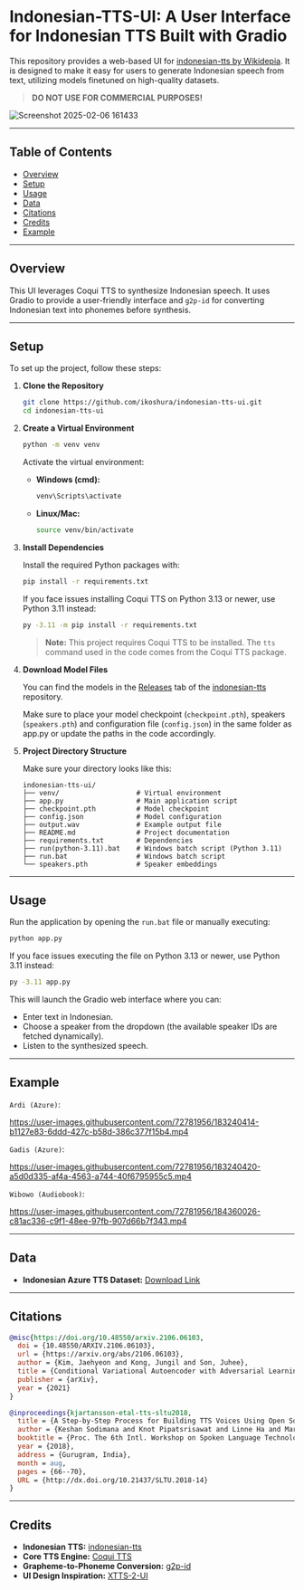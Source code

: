 # Indonesian-TTS-UI: A User Interface for Indonesian TTS Built with Gradio

This repository provides a web-based UI for [indonesian-tts by Wikidepia](https://github.com/Wikidepia/indonesian-tts). It is designed to make it easy for users to generate Indonesian speech from text, utilizing models finetuned on high-quality datasets.

> **DO NOT USE FOR COMMERCIAL PURPOSES!**

![Screenshot 2025-02-06 161433](https://github.com/user-attachments/assets/29e07c73-a91f-44a9-8bd4-8de5feeb97a6)

---

## Table of Contents

- [Overview](#overview)
- [Setup](#setup)
- [Usage](#usage)
- [Data](#data)
- [Citations](#citations)
- [Credits](#credits)
- [Example](#example)

---

## Overview

This UI leverages Coqui TTS to synthesize Indonesian speech. It uses Gradio to provide a user-friendly interface and `g2p-id` for converting Indonesian text into phonemes before synthesis.

---

## Setup

To set up the project, follow these steps:

1. **Clone the Repository**

   ```bash
   git clone https://github.com/ikoshura/indonesian-tts-ui.git
   cd indonesian-tts-ui
   ```

2. **Create a Virtual Environment**

   ```bash
   python -m venv venv
   ```

   Activate the virtual environment:

   - **Windows (cmd):**
     ```bash
     venv\Scripts\activate
     ```
   - **Linux/Mac:**
     ```bash
     source venv/bin/activate
     ```

3. **Install Dependencies**

   Install the required Python packages with:

   ```bash
   pip install -r requirements.txt
   ```
   If you face issues installing Coqui TTS on Python 3.13 or newer, use Python 3.11 instead:
   ```bash
   py -3.11 -m pip install -r requirements.txt 
   ```
   > **Note:** This project requires Coqui TTS to be installed. The `tts` command used in the code comes from the Coqui TTS package.

5. **Download Model Files**

   You can find the models in the [Releases](https://github.com/Wikidepia/indonesian-tts/releases/) tab of the [indonesian-tts](https://github.com/Wikidepia/indonesian-tts) repository.
   
   Make sure to place your model checkpoint (`checkpoint.pth`), speakers (`speakers.pth`)
and configuration file (`config.json`) in the same folder as app.py or update the paths in the code accordingly.

6. **Project Directory Structure**

   Make sure your directory looks like this:

   ```
   indonesian-tts-ui/
   ├── venv/                   # Virtual environment
   ├── app.py                  # Main application script
   ├── checkpoint.pth          # Model checkpoint
   ├── config.json             # Model configuration
   ├── output.wav              # Example output file
   ├── README.md               # Project documentation
   ├── requirements.txt        # Dependencies
   ├── run(python-3.11).bat    # Windows batch script (Python 3.11)
   ├── run.bat                 # Windows batch script
   └── speakers.pth            # Speaker embeddings
   ```
   
---

## Usage

Run the application by opening the `run.bat` file or manually executing:

```bash
python app.py
```

If you face issues executing the file on Python 3.13 or newer, use Python 3.11 instead:

```bash
py -3.11 app.py
```

This will launch the Gradio web interface where you can:
- Enter text in Indonesian.
- Choose a speaker from the dropdown (the available speaker IDs are fetched dynamically).
- Listen to the synthesized speech.

---

## Example

`Ardi (Azure)`:

https://user-images.githubusercontent.com/72781956/183240414-b1127e83-6ddd-427c-b58d-386c377f15b4.mp4

`Gadis (Azure)`:

https://user-images.githubusercontent.com/72781956/183240420-a5d0d335-af4a-4563-a744-40f6795955c5.mp4

`Wibowo (Audiobook)`:

https://user-images.githubusercontent.com/72781956/184360026-c81ac336-c9f1-48ee-97fb-907d66b7f343.mp4

---

## Data

- **Indonesian Azure TTS Dataset:** [Download Link](https://depia.wiki/files/azure-tts.tar)

---

## Citations

```bibtex
@misc{https://doi.org/10.48550/arxiv.2106.06103,
  doi = {10.48550/ARXIV.2106.06103},
  url = {https://arxiv.org/abs/2106.06103},
  author = {Kim, Jaehyeon and Kong, Jungil and Son, Juhee},
  title = {Conditional Variational Autoencoder with Adversarial Learning for End-to-End Text-to-Speech},
  publisher = {arXiv},
  year = {2021}
}

@inproceedings{kjartansson-etal-tts-sltu2018,
  title = {A Step-by-Step Process for Building TTS Voices Using Open Source Data and Framework for Bangla, Javanese, Khmer, Nepali, Sinhala, and Sundanese},
  author = {Keshan Sodimana and Knot Pipatsrisawat and Linne Ha and Martin Jansche and Oddur Kjartansson and Pasindu De Silva and Supheakmungkol Sarin},
  booktitle = {Proc. The 6th Intl. Workshop on Spoken Language Technologies for Under-Resourced Languages (SLTU)},
  year = {2018},
  address = {Gurugram, India},
  month = aug,
  pages = {66--70},
  URL = {http://dx.doi.org/10.21437/SLTU.2018-14}
}
```

---

## Credits

- **Indonesian TTS:** [indonesian-tts](https://github.com/Wikidepia/indonesian-tts)
- **Core TTS Engine:** [Coqui TTS](https://github.com/coqui-ai/TTS)
- **Grapheme-to-Phoneme Conversion:** [g2p-id](https://github.com/Wikidepia/g2p-id)
- **UI Design Inspiration:** [XTTS-2-UI](https://github.com/pbanuru/xtts2-ui)
